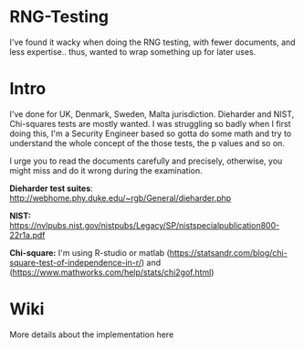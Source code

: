 # RNG-Testing
I've found it wacky when doing the RNG testing, with fewer documents, and less expertise.. thus, wanted to wrap something up for later uses.

# Intro
I've done for UK, Denmark, Sweden, Malta jurisdiction. Dieharder and NIST, Chi-squares tests are mostly wanted. I was struggling so badly when I first doing this, I'm a Security Engineer based so gotta do some math and try to understand the whole concept of the those tests, the p values and so on.

I urge you to read the documents carefully and precisely, otherwise, you might miss and do it wrong during the examination.

**Dieharder test suites**: http://webhome.phy.duke.edu/~rgb/General/dieharder.php

**NIST:** https://nvlpubs.nist.gov/nistpubs/Legacy/SP/nistspecialpublication800-22r1a.pdf

**Chi-square:** I'm using R-studio or matlab (https://statsandr.com/blog/chi-square-test-of-independence-in-r/) and (https://www.mathworks.com/help/stats/chi2gof.html)

# Wiki

More details about the implementation here
